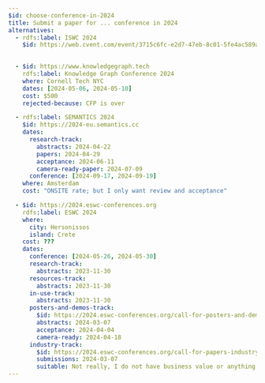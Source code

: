 ```yaml
---
$id: choose-conference-in-2024
title: Submit a paper for ... conference in 2024
alternatives:
  - rdfs:label: ISWC 2024
    $id: https://web.cvent.com/event/3715c6fc-e2d7-47eb-8c01-5fe4ac589a52/summary?locale=en-US&tm=QLST-3OD03RslebCRIVzGyOABTZJAKLJIULY8p37Rms&fbclid=IwAR3VVOLbQlEdNmnZxm2mvM1JhL4wnxe9cD8LashJIMwz4hc1RcDFzNZV6ns
    

  - $id: https://www.knowledgegraph.tech
    rdfs:label: Knowledge Graph Conference 2024
    where: Cornell Tech NYC
    dates: [2024-05-06, 2024-05-10]
    cost: $500
    rejected-because: CFP is over

  - rdfs:label: SEMANTICS 2024
    $id: https://2024-eu.semantics.cc
    dates:
      research-track:
        abstracts: 2024-04-22
        papers: 2024-04-29
        acceptance: 2024-06-11
        camera-ready-paper: 2024-07-09
      conference: [2024-09-17, 2024-09-19]
    where: Amsterdam
    cost: "ONSITE rate; but I only want review and acceptance"

  - $id: https://2024.eswc-conferences.org
    rdfs:label: ESWC 2024
    where:
      city: Hersonissos
      island: Crete
    cost: ???
    dates:
      conference: [2024-05-26, 2024-05-30]
      research-track:
        abstracts: 2023-11-30
      resources-track:
        abstracts: 2023-11-30
      in-use-track:
        abstracts: 2023-11-30
      posters-and-demos-track:
        $id: https://2024.eswc-conferences.org/call-for-posters-and-demo/
        abstracts: 2024-03-07
        acceptance: 2024-04-04
        camera-ready: 2024-04-18
      industry-track:
        $id: https://2024.eswc-conferences.org/call-for-papers-industry-track/
        submissions: 2024-03-07
        suitable: Not really, I do not have business value or anything
---
```


